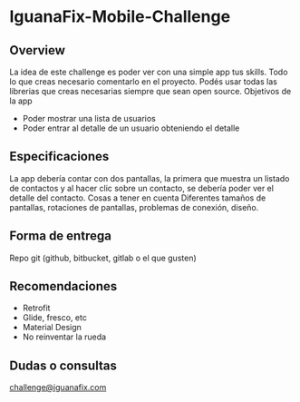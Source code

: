 # IguanaFix-Mobile-Challenge

## Overview

La idea de este challenge es poder ver con una simple app tus skills. Todo lo que creas necesario comentarlo en el proyecto.
Podés usar todas las librerias que creas necesarias siempre que sean open source.
Objetivos de la app
* Poder mostrar una lista de usuarios
* Poder entrar al detalle de un usuario obteniendo el detalle

## Especificaciones

La app debería contar con dos pantallas, la primera que muestra un listado de contactos y al hacer clic sobre un contacto, se debería poder ver el detalle del contacto.
Cosas a tener en cuenta
Diferentes tamaños de pantallas, rotaciones de pantallas, problemas de conexión, diseño.

## Forma de entrega
Repo git (github, bitbucket, gitlab o el que gusten)

## Recomendaciones
* Retrofit
* Glide, fresco, etc
* Material Design
* No reinventar la rueda
 
## Dudas o consultas
challenge@iguanafix.com
